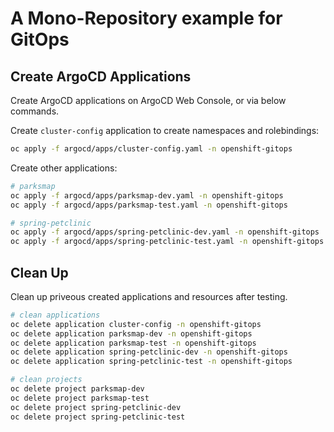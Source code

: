# A Mono-Repository example for GitOps

## Create ArgoCD Applications

Create ArgoCD applications on ArgoCD Web Console, or via below commands.

Create `cluster-config` application to create namespaces and rolebindings:

```bash
oc apply -f argocd/apps/cluster-config.yaml -n openshift-gitops
```

Create other applications:

```bash
# parksmap
oc apply -f argocd/apps/parksmap-dev.yaml -n openshift-gitops
oc apply -f argocd/apps/parksmap-test.yaml -n openshift-gitops

# spring-petclinic
oc apply -f argocd/apps/spring-petclinic-dev.yaml -n openshift-gitops
oc apply -f argocd/apps/spring-petclinic-test.yaml -n openshift-gitops
```


## Clean Up

Clean up priveous created applications and resources after testing.

```bash
# clean applications
oc delete application cluster-config -n openshift-gitops
oc delete application parksmap-dev -n openshift-gitops
oc delete application parksmap-test -n openshift-gitops
oc delete application spring-petclinic-dev -n openshift-gitops
oc delete application spring-petclinic-test -n openshift-gitops

# clean projects
oc delete project parksmap-dev
oc delete project parksmap-test
oc delete project spring-petclinic-dev
oc delete project spring-petclinic-test
```